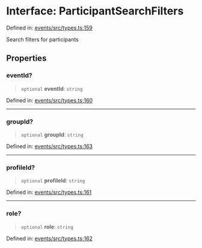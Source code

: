 # Interface: ParticipantSearchFilters

Defined in: [events/src/types.ts:159](https://github.com/happyvertical/smrt/blob/3e10e04571f8229dee5c87ee2f9b9b06c6c49f12/packages/events/src/types.ts#L159)

Search filters for participants

## Properties

### eventId?

> `optional` **eventId**: `string`

Defined in: [events/src/types.ts:160](https://github.com/happyvertical/smrt/blob/3e10e04571f8229dee5c87ee2f9b9b06c6c49f12/packages/events/src/types.ts#L160)

***

### groupId?

> `optional` **groupId**: `string`

Defined in: [events/src/types.ts:163](https://github.com/happyvertical/smrt/blob/3e10e04571f8229dee5c87ee2f9b9b06c6c49f12/packages/events/src/types.ts#L163)

***

### profileId?

> `optional` **profileId**: `string`

Defined in: [events/src/types.ts:161](https://github.com/happyvertical/smrt/blob/3e10e04571f8229dee5c87ee2f9b9b06c6c49f12/packages/events/src/types.ts#L161)

***

### role?

> `optional` **role**: `string`

Defined in: [events/src/types.ts:162](https://github.com/happyvertical/smrt/blob/3e10e04571f8229dee5c87ee2f9b9b06c6c49f12/packages/events/src/types.ts#L162)
